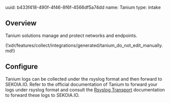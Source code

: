 uuid: b433f418-490f-4f46-8f6f-4566df5a74dd
name: Tanium
type: intake

## Overview
Tanium solutions manage and protect networks and endpoints.

{!xdr/features/collect/integrations/generated/tanium_do_not_edit_manually.md!}

## Configure
Tanium logs can be collected under the rsyslog format and then forward to SEKOIA.IO. Refer to the official documentation of Tanium to forward your logs under rsyslog format and consult the [Rsyslog Transport](../../../ingestion_methods/rsyslog/) documentation to forward these logs to SEKOIA.IO.
